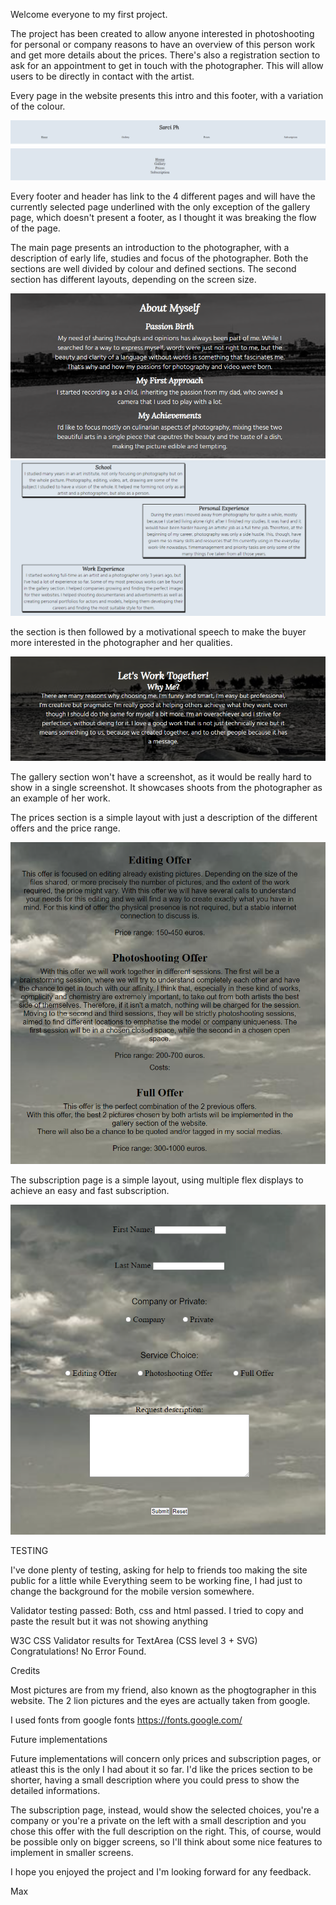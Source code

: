 Welcome everyone to my first project.

The project has been created to allow anyone interested in photoshooting for personal or company reasons to have an overview of this person work and get more details about the prices. There's also a registration section to ask for an appointment to get in touch with the photographer. This will allow users to be directly in contact with the artist.

Every page in the website presents this intro and this footer, with a variation of the colour.

![ScreenShot](pictures/sarci%20intro.png)
![ScreenShot](pictures/sarci%20footer.png)

Every footer and header has link to the 4 different pages and will have the currently selected page underlined with the only exception of the gallery page, which doesn't present a footer, as I thought it was breaking the flow of the page.

The main page presents an introduction to the photographer, with a description of early life, studies and focus of the photographer. Both the sections are well divided by colour and defined sections. The second section has different layouts, depending on the screen size.

![ScreenShot](pictures/Sarci%20about.png)
![ScreenShot](pictures/sarci%20about2.png)

the section is then followed by a motivational speech to make the buyer more interested in the photographer and her qualities.

![ScreenShot](pictures/sarci%20whyme.png)

The gallery section won't have a screenshot, as it would be really hard to show in a single screenshot. It showcases shoots from the photographer as an example of her work.

The prices section is a simple layout with just a description of the different offers and the price range.

![ScreenShot](pictures/sarci%20offers.png)

The subscription page is a simple layout, using multiple flex displays to achieve an easy and fast subscription.

![ScreenShot](pictures/sarci%20subscription.png)

TESTING

I've done plenty of testing, asking for help to friends too making the site public for a little while
Everything seem to be working fine, I had just to change the background for the mobile version somewhere.

Validator testing passed:
Both, css and html passed.
I tried to copy and paste the result but it was not showing anything

W3C CSS Validator results for TextArea (CSS level 3 + SVG)
Congratulations! No Error Found.

Credits

Most pictures are from my friend, also known as the phogtographer in this website.
The 2 lion pictures and the eyes are actually taken from google.

I used fonts from google fonts https://fonts.google.com/

Future implementations

Future implementations will concern only prices and subscription pages, or atleast this is the only I had
about it so far. I'd like the prices section to be shorter, having a small description where you could press
to show the detailed informations.

The subscription page, instead, would show the selected choices, you're a company or you're a private on the left
with a small description and you chose this offer with the full description on the right.
This, of course, would be possible only on bigger screens, so I'll think about some nice features to implement in
smaller screens.

I hope you enjoyed the project and I'm looking forward for any feedback.

Max